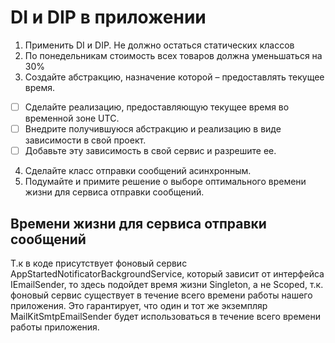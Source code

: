 # DI и DIP в приложении

1. Применить DI и DIP. Не должно остаться статических классов
2. По понедельникам стоимость всех товаров должна уменьшаться на 30%
3. Создайте абстракцию, назначение которой – предоставлять текущее время.
- [ ] Сделайте реализацию, предоставляющую текущее время во временной зоне UTC.
- [ ] Внедрите получившуюся абстракцию и реализацию в виде зависимости в свой проект.
- [ ] Добавьте эту зависимость в свой сервис и разрешите ее.
4. Сделайте класс отправки сообщений асинхронным.
5. Подумайте и примите решение о выборе оптимального времени жизни для сервиса отправки сообщений.

## Времени жизни для сервиса отправки сообщений

Т.к в коде присутствует фоновый сервис AppStartedNotificatorBackgroundService, который зависит от интерфейса IEmailSender, то здесь подойдет время жизни Singleton, а не Scoped, т.к. фоновый сервис существует в течение всего времени работы нашего приложения. Это гарантирует, что один и тот же экземпляр MailKitSmtpEmailSender будет использоваться в течение всего времени работы приложения. 
   
